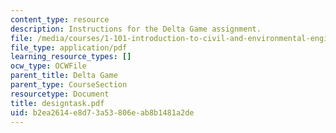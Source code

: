 ```yaml
---
content_type: resource
description: Instructions for the Delta Game assignment.
file: /media/courses/1-101-introduction-to-civil-and-environmental-engineering-design-i-fall-2006/b2ea2614e8d73a53806eab8b1481a2de_designtask.pdf
file_type: application/pdf
learning_resource_types: []
ocw_type: OCWFile
parent_title: Delta Game
parent_type: CourseSection
resourcetype: Document
title: designtask.pdf
uid: b2ea2614-e8d7-3a53-806e-ab8b1481a2de
---
```

